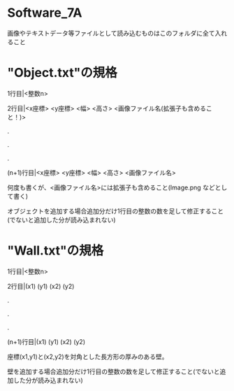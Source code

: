 # Software_7A

画像やテキストデータ等ファイルとして読み込むものはこのフォルダに全て入れること

# "Object.txt"の規格
1行目|<整数n>

2行目|<x座標> <y座標> <幅> <高さ> <画像ファイル名(拡張子も含めること！)>

.

.

.

(n+1)行目|<x座標> <y座標> <幅> <高さ> <画像ファイル名>

何度も書くが、<画像ファイル名>には拡張子も含めること(Image.png などとして書く)

オブジェクトを追加する場合追加分だけ1行目の整数の数を足して修正すること(でないと追加した分が読み込まれない)

# "Wall.txt"の規格
1行目|<整数n>

2行目|(x1) (y1) (x2) (y2)

.

.

.

(n+1)行目|(x1) (y1) (x2) (y2)

座標(x1,y1)と(x2,y2)を対角とした長方形の厚みのある壁。

壁を追加する場合追加分だけ1行目の整数の数を足して修正すること(でないと追加した分が読み込まれない)
